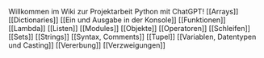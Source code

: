 Willkommen im Wiki zur Projektarbeit Python mit ChatGPT!
[[Arrays]]
[[Dictionaries]]
[[Ein und Ausgabe in der Konsole]]
[[Funktionen]]
[[Lambda]]
[[Listen]]
[[Modules]]
[[Objekte]]
[[Operatoren]]
[[Schleifen]]
[[Sets]]
[[Strings]]
[[Syntax, Comments]]
[[Tupel]]
[[Variablen, Datentypen und Casting]]
[[Vererbung]]
[[Verzweigungen]]
